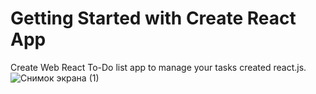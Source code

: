 # Getting Started with Create React App

Create Web React To-Do list app to manage your tasks created react.js. 
![Снимок экрана (1)](https://github.com/Valeria-99/React-ToDo/assets/86023695/49d62055-8d67-4f0e-9a62-df2d270daeaf)
